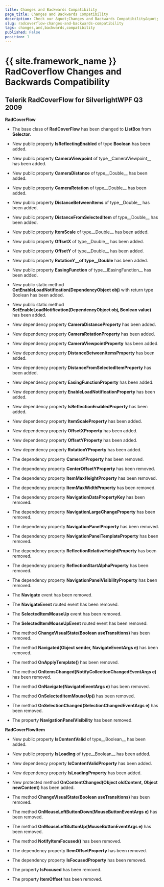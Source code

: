```yaml
---
title: Changes and Backwards Compatibility
page_title: Changes and Backwards Compatibility
description: Check our &quot;Changes and Backwards Compatibility&quot; documentation article for the RadCoverflow {{ site.framework_name }} control.
slug: radcoverflow-changes-and-backwards-compatibility
tags: changes,and,backwards,compatibility
published: False
position: 1
---
```


# {{ site.framework_name }} RadCoverflow Changes and Backwards Compatibility



## Telerik RadCoverFlow for SilverlightWPF Q3 2009

__RadCoverFlow__



* The base class of __RadCoverFlow__ has been changed
        to __ListBox__ from __Selector__.

* New public property __IsReflectingEnabled__
        of type __Boolean__ has been added.

* New public property __CameraViewpoint__ of
        type__CameraViewpoint__ has been added.

* New public property __CameraDistance__ of
        type__Double__ has been added.

* New public property __CameraRotation__ of
        type__Double__ has been added.

* New public property __DistanceBetweenItems__
        of type__Double__ has been added.

* New
        public property __DistanceFromSelectedItem__ of
        type__Double__ has been added.

* New public property __ItemScale__ of
        type__Double__ has been added.

* New public property __OffsetX__ of
        type__Double__ has been added.

* New public property __OffsetY__ of
        type__Double__ has been added.

* New public property __RotationY__of
        type__Double__ has been added.

* New public property __EasingFunction__ of
        type__IEasingFunction__ has been added.

* New public static method
        __GetEnableLoadNotification(DependencyObject obj)__ with
        return type Boolean has been added.

* New public static method
        __SetEnableLoadNotification(DependencyObject obj, Boolean
        value)__ has been added.

* New dependency property
        __CameraDistanceProperty__ has been added.

* New dependency property
        __CameraRotationProperty__ has been added.

* New dependency property
        __CameraViewpointProperty__ has been added.

* New dependency property
        __DistanceBetweenItemsProperty__ has been added.

* New dependency property
        __DistanceFromSelectedItemProperty__ has been
        added.

* New dependency property
        __EasingFunctionProperty__ has been added.

* New dependency property
        __EnableLoadNotificationProperty__ has been
        added.

* New dependency property
        __IsReflectionEnabledProperty__ has been added.

* New dependency property __ItemScaleProperty__ has
        been added.

* New dependency property __OffsetXProperty__ has
        been added.

* New dependency property __OffsetYProperty__ has
        been added.

* New dependency property __RotationYProperty__ has
        been added.

* The dependency property __CameraYProperty__ has
        been removed.

* The dependency property __CenterOffsetYProperty__
        has been removed.

* The dependency property __ItemMaxHeightProperty__
        has been removed.

* The dependency property __ItemMaxWidthProperty__
        has been removed.

* The dependency
        property __NavigationDataPropertyKey__ has been
        removed.

* The dependency
        property __NavigationLargeChangeProperty__ has been
        removed.

* The dependency
        property __NavigationPanelProperty__ has been
        removed.

* The dependency
        property __NavigationPanelTemplateProperty__ has been
        removed.

* The dependency
        property __ReflectionRelativeHeightProperty__ has
        been removed.

* The dependency
        property __ReflectionStartAlphaProperty__ has been
        removed.

* The dependency
        property __NavigationPanelVisibilityProperty__ has
        been removed.

* The __Navigate__ event has been
        removed.

* The __NavigateEvent__ routed event has been
        removed.

* The __SelectedItemMouseUp__ event has been
        removed.

* The __SelectedItemMouseUpEvent__ routed event has been
        removed.

* The method __ChangeVisualState(Boolean
        useTransitions)__ has been removed.

* The method __Navigated(Object sender, NavigateEventArgs
        e)__ has been removed.

* The method __OnApplyTemplate()__ has been
        removed.

* The
        method __OnItemsChanged(NotifyCollectionChangedEventArgs
        e)__ has been removed.

* The method __OnNavigate(NavigateEventArgs e)__
        has been removed.

* The method __OnSelectedItemMouseUp()__ has been
        removed.

* The
        method __OnSelectionChanged(SelectionChangedEventArgs
        e)__ has been removed.

* The property __NavigationPanelVisibility__ has
        been removed.

__RadCoverFlowItem__



* New public property __IsContentValid__ of
        type__Boolean__ has been added.

* New public property __IsLoading__ of
        type__Boolean__ has been added.

* New dependency property __IsContentValidProperty__ has
        been added.

* New dependency property __IsLoadingProperty__ has been
        added.

* New protected method __OnContentChanged(Object oldContent,
        Object newContent)__ has been added.

* The method __ChangeVisualState(Boolean
        useTransitions)__ has been removed.

* The method __OnMouseLeftButtonDown(MouseButtonEventArgs
        e)__ has been removed.

* The method __OnMouseLeftButtonUp(MouseButtonEventArgs
        e)__ has been removed.

* The method __NotifyItemFocused()__ has been
        removed.

* The dependency property
        __ItemOffsetProperty__ has been removed.

* The dependency property __IsFocusedProperty__ has been
        removed.

* The property __IsFocused__ has been removed.

* The property __ItemOffset__ has been removed.
